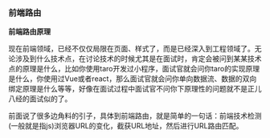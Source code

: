 ### 前端路由

**前端路由原理**

现在前端领域，已经不仅仅局限在页面、样式了，而是已经深入到工程领域了。无论涉及到什么技术点，在讨论技术的时候尤其是在面试时，肯定会被问到某某技术点的原理是什么，比如你使用taro开发过小程序，面试官就会问你taro的实现原理是什么，你使用过Vue或者react，那么面试官就会问你单向数据流、数据的双向绑定原理是什么等等，好像在面试过程中面试官不问你下原理性的问题就不是正儿八经的面试似的了。

前面说了很多边角料的引子，具体到前端路由，就是简单的一句话：前端技术检测(一般就是指js)浏览器URL的变化，截获URL地址，然后进行URL路由匹配。